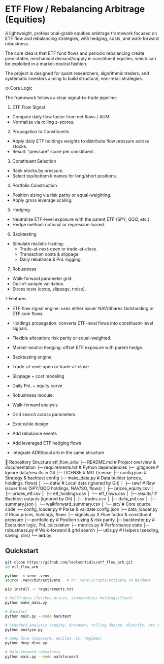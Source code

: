 # ETF Flow / Rebalancing Arbitrage (Equities)

A lightweight, professional-grade equities arbitrage framework focused on ETF flow and rebalancing strategies, with hedging, costs, and walk-forward robustness.

The core idea is that ETF fund flows and periodic rebalancing create predictable, mechanical demand/supply in constituent equities, which can be exploited in a market-neutral fashion.

The project is designed for quant researchers, algorithmic traders, and systematic investors aiming to build structural, non-retail strategies.

⚙️ Core Logic

The framework follows a clear signal-to-trade pipeline:

1. ETF Flow Signal
- Compute daily flow factor from net flows / AUM.
- Normalize via rolling z-scores.

2. Propagation to Constituents

- Apply daily ETF holdings weights to distribute flow pressure across stocks.
- Result: “pressure” score per constituent.

3. Constituent Selection

- Rank stocks by pressure.
- Select top/bottom k names for long/short positions.

4. Portfolio Construction

- Position sizing via risk parity or equal-weighting.
- Apply gross leverage scaling.

5. Hedging

- Neutralize ETF-level exposure with the parent ETF (SPY, QQQ, etc.).
- Hedge method: notional or regression-based.

6. Backtesting

- Simulate realistic trading:
  - Trade-at-next-open or trade-at-close.
  - Transaction costs & slippage.
  - Daily rebalance & PnL logging.

7. Robustness

- Walk-forward parameter grid.
- Out-of-sample validation.
- Stress tests (costs, slippage, noise).

✨Features

- ETF flow signal engine: uses either issuer NAV/Shares Outstanding or ETF.com flows.
- Holdings propagation: converts ETF-level flows into constituent-level signals.
- Flexible allocation: risk parity or equal-weighted.
- Market-neutral hedging: offset ETF exposure with parent hedge.

- Backtesting engine:
 - Trade-at-next-open or trade-at-close
 - Slippage + cost modeling
 - Daily PnL + equity curve

- Robustness module:
 - Walk-forward analysis
 - Grid search across parameters

- Extensible design:
 - Add rebalance events
 - Add leveraged ETF hedging flows
 - Integrate ADR/local arb in the same structure

📂 Repository Structure
etf_flow_arb/
├─ README.md                # Project overview & documentation
├─ requirements.txt         # Python dependencies
├─ .gitignore               # Ignore data/results in Git
├─ LICENSE                  # MIT License
├─ config.json              # Strategy & backtest config
├─ make_data.py             # Data builder (prices, holdings, flows)
│
├─ data/                    # Local data (ignored by Git)
│   ├─ raw/                 # Raw issuer files (SPY/QQQ holdings, NAV/SO, flows)
│   ├─ prices_equity.csv
│   ├─ prices_etf.csv
│   ├─ etf_holdings.csv
│   └─ etf_flows.csv
│
├─ results/                 # Backtest outputs (ignored by Git)
│   ├─ trades.csv
│   ├─ daily_pnl.csv
│   ├─ summary.json
│   └─ walkforward_summary.csv
│
└─ src/                     # Core source code
    ├─ config_loader.py     # Parse & validate config.json
    ├─ data_loader.py       # Read prices, holdings, flows
    ├─ signals.py           # Flow factor & constituent pressure
    ├─ portfolio.py         # Position sizing & risk parity
    ├─ backtester.py        # Execution logic, PnL calculation
    ├─ metrics.py           # Performance stats
    ├─ robustness.py        # Walk-forward & grid search
    ├─ utils.py             # Helpers (seeding, saving, dirs)
    └─ __init__.py

## Quickstart
```bash
git clone https://github.com/leoleontidis/etf_flow_arb.git
cd etf_flow_arb

python -m venv .venv
source .venv/bin/activate   # or .venv\Scripts\activate on Windows

pip install -r requirements.txt

# Build data (fetches prices, standardizes holdings/flows)
python make_data.py

# Backtest
python main.py --mode backtest

# Standard analysis (equity, drawdown, rolling Sharpe, distribs, etc.)
python analyze.py

# Deep dive (exposure, deciles, IC, regimes)
python deep_dive.py

# Walk-forward robustness
python main.py --mode walkforward
